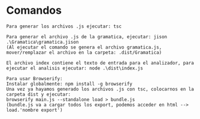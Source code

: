 # Comandos
    Para generar los archivos .js ejecutar: tsc
    
    Para generar el archivo .js de la gramatica, ejecutar: jison .\Gramatica\gramatica.jison
    (Al ejecutar el comando se genera el archivo gramatica.js, mover/remplazar el archivo en la carpeta: .dist/Gramatica)
    
    El archivo index contiene el texto de entrada para el analizador, para ejecutar el analisis ejecutar: node .\dist\index.js

    Para usar Browserify:
    Instalar globalmente: npm install -g browserify
    Una vez ya hayamos generado los archivos .js con tsc, colocarnos en la carpeta dist y ejecutar:
    browserify main.js --standalone load > bundle.js
    (bundle.js va a cargar todos los export, podemos acceder en html --> load.'nombre export')